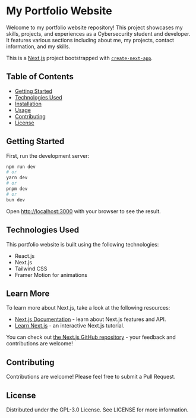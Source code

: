 # My Portfolio Website

Welcome to my portfolio website repository! This project showcases my skills, projects, and experiences as a Cybersecurity student and developer. It features various sections including about me, my projects, contact information, and my skills.

This is a [Next.js](https://nextjs.org) project bootstrapped with [`create-next-app`](https://nextjs.org/docs/app/api-reference/cli/create-next-app).

## Table of Contents

- [Getting Started](#getting-started)
- [Technologies Used](#technologies-used)
- [Installation](#installation)
- [Usage](#usage)
- [Contributing](#contributing)
- [License](#license)


## Getting Started

First, run the development server:

```bash
npm run dev
# or
yarn dev
# or
pnpm dev
# or
bun dev
```

Open [http://localhost:3000](http://localhost:3000) with your browser to see the result.

## Technologies Used

This portfolio website is built using the following technologies:

  - React.js
  - Next.js
  - Tailwind CSS
  - Framer Motion for animations

## Learn More

To learn more about Next.js, take a look at the following resources:

- [Next.js Documentation](https://nextjs.org/docs) - learn about Next.js features and API.
- [Learn Next.js](https://nextjs.org/learn) - an interactive Next.js tutorial.

You can check out [the Next.js GitHub repository](https://github.com/vercel/next.js) - your feedback and contributions are welcome!

## Contributing

Contributions are welcome! Please feel free to submit a Pull Request.

## License

Distributed under the GPL-3.0 License. See LICENSE for more information.
